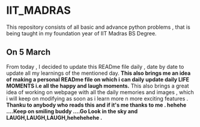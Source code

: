 # IIT_MADRAS
<p>This repository consists of all basic and advance python problems , that is being taught in my foundation year of IIT Madras BS Degree.</p>
<h2>On 5 March</h2>
<p>From today , I decided to update this READme file daily , date by date to update all my learnings of the mentioned day.
<b>This also brings me an idea of making a personal READme file on which i can daily update daily LIFE MOMENTS i.e all the 
happy and laugh moments.</b> This also brings a great idea of working on webpage with all the daily memories and images , 
which i will keep on modifying as soon as i learn more n more exciting features .<b> Thanku to anybody who reads this and
if it's me thanks to me . hehehe ....Keep on smiling buddy ....Go Look in the sky and LAUGH,LAUGH,LAUGH,hehehehehe .</b></p>